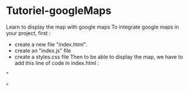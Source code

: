 # Tutoriel-googleMaps
Learn to display the map with google maps
To integrate google maps in your project, first : 
- create a new file "index.html". 
- create an "index.js" file
- create a styles.css file
Then to be able to display the map, we have to add this line of code in index.html : 

"<div id="map"></div>"
